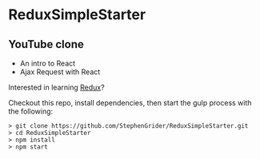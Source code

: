 # ReduxSimpleStarter

## YouTube clone
* An intro to React
* Ajax Request with React

Interested in learning [Redux](https://www.udemy.com/react-redux/)?

Checkout this repo, install dependencies, then start the gulp process with the following:

```
> git clone https://github.com/StephenGrider/ReduxSimpleStarter.git
> cd ReduxSimpleStarter
> npm install
> npm start
```